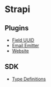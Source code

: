 # Strapi

## Plugins

- [Field UUID](packages/strapi-plugin-field-uuid)
- [Email Emitter](packages/strapi-plugin-email-emitter)
- [Website](packages/strapi-plugin-website)

## SDK

- [Type Definitions](packages/strapi-types)
